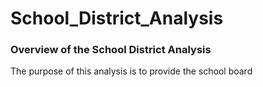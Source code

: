 # School_District_Analysis

### Overview of the School District Analysis
The purpose of this analysis is to provide the school board 
